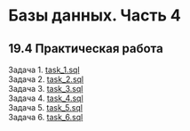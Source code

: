 # Базы данных. Часть 4
## 19.4 Практическая работа

Задача 1. [task_1.sql](https://github.com/wafflelios/Python-Advanced/blob/main/mod19/task_1.sql)<br>
Задача 2. [task_2.sql](https://github.com/wafflelios/Python-Advanced/blob/main/mod19/task_2.sql)<br>
Задача 3. [task_3.sql](https://github.com/wafflelios/Python-Advanced/blob/main/mod19/task_3.sql)<br>
Задача 4. [task_4.sql](https://github.com/wafflelios/Python-Advanced/blob/main/mod19/task_4.sql)<br>
Задача 5. [task_5.sql](https://github.com/wafflelios/Python-Advanced/blob/main/mod19/task_5.sql)<br>
Задача 6. [task_6.sql](https://github.com/wafflelios/Python-Advanced/blob/main/mod19/task_6.sql)<br>

